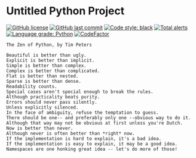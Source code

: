 # Untitled Python Project

[![GitHub license](https://img.shields.io/github/license/ccxxxi/template-repo-python)](LICENSE)
[![GitHub last commit](https://img.shields.io/github/last-commit/ccxxxi/template-repo-python)](../../commits)
[![Code style: black](https://img.shields.io/badge/code%20style-black-000000.svg)](https://github.com/psf/black)
[![Total alerts](https://img.shields.io/lgtm/alerts/g/CCXXXI/template-repo-python.svg?logo=lgtm&logoWidth=18)](https://lgtm.com/projects/g/CCXXXI/template-repo-python/alerts/)
[![Language grade: Python](https://img.shields.io/lgtm/grade/python/g/CCXXXI/template-repo-python.svg?logo=lgtm&logoWidth=18)](https://lgtm.com/projects/g/CCXXXI/template-repo-python/context:python)
[![CodeFactor](https://www.codefactor.io/repository/github/ccxxxi/template-repo-python/badge)](https://www.codefactor.io/repository/github/ccxxxi/template-repo-python)

```
The Zen of Python, by Tim Peters

Beautiful is better than ugly.
Explicit is better than implicit.
Simple is better than complex.
Complex is better than complicated.
Flat is better than nested.
Sparse is better than dense.
Readability counts.
Special cases aren't special enough to break the rules.
Although practicality beats purity.
Errors should never pass silently.
Unless explicitly silenced.
In the face of ambiguity, refuse the temptation to guess.
There should be one-- and preferably only one --obvious way to do it.
Although that way may not be obvious at first unless you're Dutch.
Now is better than never.
Although never is often better than *right* now.
If the implementation is hard to explain, it's a bad idea.
If the implementation is easy to explain, it may be a good idea.
Namespaces are one honking great idea -- let's do more of those!
```
